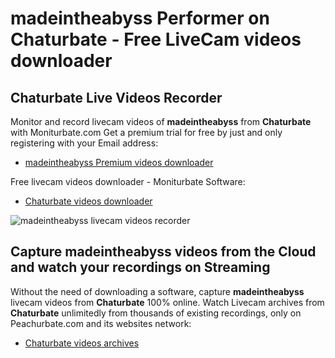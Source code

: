 # madeintheabyss Performer on Chaturbate - Free LiveCam videos downloader

## Chaturbate Live Videos Recorder

Monitor and record livecam videos of **madeintheabyss** from **Chaturbate** with Moniturbate.com
Get a premium trial for free by just and only registering with your Email address:
* [madeintheabyss Premium videos downloader](https://moniturbate.com/request-demo-licence-key.html)

Free livecam videos downloader - Moniturbate Software:
* [Chaturbate videos downloader](https://moniturbate.com/moniturbate-download-software.html)

![madeintheabyss livecam videos recorder](https://peachurnet.com/templates/moniturbate-software.png)


## Capture madeintheabyss videos from the Cloud and watch your recordings on Streaming

Without the need of downloading a software, capture **madeintheabyss** livecam videos from **Chaturbate** 100% online.
Watch Livecam archives from **Chaturbate** unlimitedly from thousands of existing recordings, only on Peachurbate.com and its websites network:
* [Chaturbate videos archives](https://peachurnet.com/)